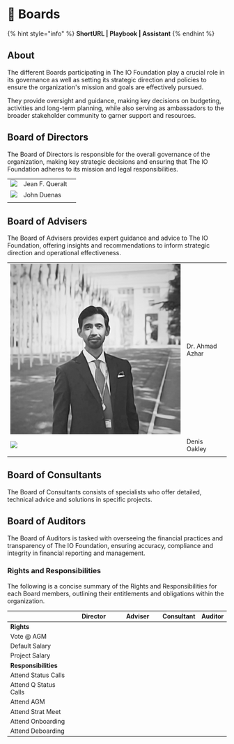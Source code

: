 # 👥 Boards

{% hint style="info" %}
**ShortURL | Playbook | Assistant**
{% endhint %}

## About

The different Boards participating in The IO Foundation play a crucial role in its governance as well as setting its strategic direction and policies to ensure the organization's mission and goals are effectively pursued.

They provide oversight and guidance, making key decisions on budgeting, activities and long-term planning, while also serving as ambassadors to the broader stakeholder community to garner support and resources.

## Board of Directors

The Board of Directors is responsible for the overall governance of the organization, making key strategic decisions and ensuring that The IO Foundation adheres to its mission and legal responsibilities.

|                                                                                     |                 |   |
| ----------------------------------------------------------------------------------- | --------------- | - |
| ![](<../../../.gitbook/assets/\[TIOF] Comms \[P] ProfilePic JFQ BW.T XXX v1.0.png>) | Jean F. Queralt |   |
| ![](<../../../.gitbook/assets/\[TIOF] Comms \[P] John Duenas.jpg>)                  | John Duenas     |   |
|                                                                                     |                 |   |

## Board of Advisers

The Board of Advisers provides expert guidance and advice to The IO Foundation, offering insights and recommendations to inform strategic direction and operational effectiveness.

|                                                                                           |                 |   |
| ----------------------------------------------------------------------------------------- | --------------- | - |
| ![](<../../../.gitbook/assets/\[TIOF] Avatar.png>)                                        | Dr. Ahmad Azhar |   |
| ![](<../../../.gitbook/assets/\[TIOF] Comms \[P] ProfilePic.DO BW Circle.T XXX v1.0.png>) | Denis Oakley    |   |
|                                                                                           |                 |   |

## Board of Consultants

The Board of Consultants consists of specialists who offer detailed, technical advice and solutions in specific projects.

## Board of Auditors

The Board of Auditors is tasked with overseeing the financial practices and transparency of The IO Foundation, ensuring accuracy, compliance and integrity in financial reporting and management.

### Rights and Responsibilities

The following is a concise summary of the Rights and Responsibilities for each Board members, outlining their entitlements and obligations within the organization.

<table><thead><tr><th width="174"></th><th width="139" data-type="select">Director</th><th width="138" data-type="select">Adviser</th><th data-type="select">Consultant</th><th data-type="select">Auditor</th></tr></thead><tbody><tr><td><strong>Rights</strong></td><td></td><td></td><td></td><td></td></tr><tr><td>Vote @ AGM</td><td></td><td></td><td></td><td></td></tr><tr><td>Default Salary</td><td></td><td></td><td></td><td></td></tr><tr><td>Project Salary</td><td></td><td></td><td></td><td></td></tr><tr><td><strong>Responsibilities</strong></td><td></td><td></td><td></td><td></td></tr><tr><td>Attend Status Calls</td><td></td><td></td><td></td><td></td></tr><tr><td>Attend Q Status Calls</td><td></td><td></td><td></td><td></td></tr><tr><td>Attend AGM</td><td></td><td></td><td></td><td></td></tr><tr><td>Attend Strat Meet</td><td></td><td></td><td></td><td></td></tr><tr><td>Attend Onboarding</td><td></td><td></td><td></td><td></td></tr><tr><td>Attend Deboarding</td><td></td><td></td><td></td><td></td></tr></tbody></table>

